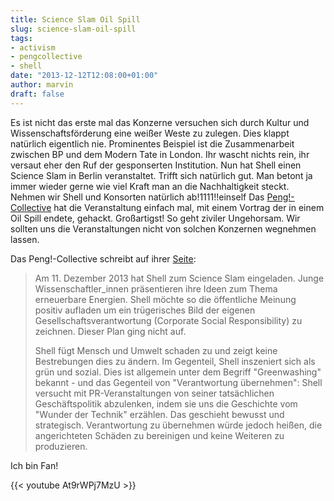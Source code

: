 ```yaml
---
title: Science Slam Oil Spill
slug: science-slam-oil-spill
tags:
- activism
- pengcollective
- shell
date: "2013-12-12T12:08:00+01:00"
author: marvin
draft: false
---
```

Es ist nicht das erste mal das Konzerne versuchen sich durch Kultur und
Wissenschaftsförderung eine weißer Weste zu zulegen. Dies klappt
natürlich eigentlich nie. Prominentes Beispiel ist die Zusammenarbeit
zwischen BP und dem Modern Tate in London. Ihr wascht nichts rein, ihr
versaut eher den Ruf der gesponserten Institution. Nun hat Shell einen
Science Slam in Berlin veranstaltet. Trifft sich natürlich gut. Man
betont ja immer wieder gerne wie viel Kraft man an die Nachhaltigkeit
steckt. Nehmen wir Shell und Konsorten natürlich ab!1111!!einself Das
[Peng!-Collective](http://www.peng-collective.net/) hat die
Veranstaltung einfach mal, mit einem Vortrag der in einem Oil Spill
endete, gehackt. Großartigst! So geht ziviler Ungehorsam. Wir sollten
uns die Veranstaltungen nicht von solchen Konzernen wegnehmen lassen.

Das Peng!-Collective schreibt auf ihrer [Seite](http://slamshell.com/):

> Am 11. Dezember 2013 hat Shell zum Science Slam eingeladen. Junge
> Wissenschaftler\_innen präsentieren ihre Ideen zum Thema erneuerbare
> Energien. Shell möchte so die öffentliche Meinung positiv aufladen um
> ein trügerisches Bild der eigenen Gesellschaftsverantwortung
> (Corporate Social Responsibility) zu zeichnen. Dieser Plan ging nicht
> auf.
>
> Shell fügt Mensch und Umwelt schaden zu und zeigt keine Bestrebungen
> dies zu ändern. Im Gegenteil, Shell inszeniert sich als grün und
> sozial. Dies ist allgemein unter dem Begriff "Greenwashing" bekannt -
> und das Gegenteil von "Verantwortung übernehmen": Shell versucht mit
> PR-Veranstaltungen von seiner tatsächlichen Geschäftspolitik
> abzulenken, indem sie uns die Geschichte vom "Wunder der Technik"
> erzählen. Das geschieht bewusst und strategisch. Verantwortung zu
> übernehmen würde jedoch heißen, die angerichteten Schäden zu
> bereinigen und keine Weiteren zu produzieren.

Ich bin Fan!

{{< youtube At9rWPj7MzU >}}